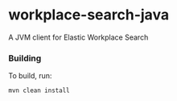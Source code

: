 # workplace-search-java

A JVM client for Elastic Workplace Search

### Building
To build, run:

    mvn clean install
